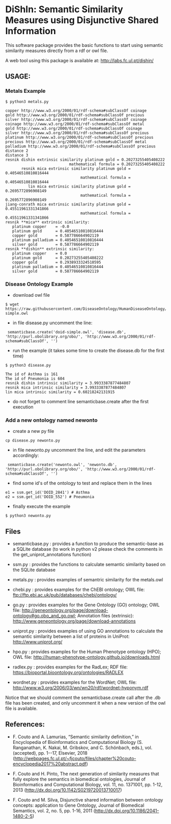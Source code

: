 # DiShIn: Semantic Similarity Measures using Disjunctive Shared Information

This software package provides the basic functions to start using semantic similarity measures directly from a rdf or owl file. 

A web tool using this package is available at: http://labs.fc.ul.pt/dishin/


## USAGE: 

### Metals Example

```
$ python3 metals.py

copper http://www.w3.org/2000/01/rdf-schema#subClassOf coinage
gold http://www.w3.org/2000/01/rdf-schema#subClassOf precious
silver http://www.w3.org/2000/01/rdf-schema#subClassOf coinage
coinage http://www.w3.org/2000/01/rdf-schema#subClassOf metal
gold http://www.w3.org/2000/01/rdf-schema#subClassOf coinage
silver http://www.w3.org/2000/01/rdf-schema#subClassOf precious
platinum http://www.w3.org/2000/01/rdf-schema#subClassOf precious
precious http://www.w3.org/2000/01/rdf-schema#subClassOf metal
palladium http://www.w3.org/2000/01/rdf-schema#subClassOf precious
distance 2
distance 3
resnik dishin extrinsic similarity platinum gold = 0.20273255405408222
                            mathematical formula = 0.20273255405408222
       resnik mica extrinsic similarity platinum gold = 0.40546510810816444
                                 mathematical formula = 0.40546510810816444
          lin mica extrinsic similarity platinum gold = 0.2695772896908149
                                 mathematical formula = 0.2695772896908149
jiang-conrath mica extrinsic similarity platinum gold = 0.45511961331341866
                                 mathematical formula = 0.45511961331341866
resnik **mica** extrinsic similarity:
   platinum copper    = -0.0
   platinum gold      = 0.40546510810816444
   copper gold        = 0.587786664902119
   platinum palladium = 0.40546510810816444
   silver gold        = 0.587786664902119
resnik **dishin** extrinsic similarity:
   platinum copper    = 0.0
   platinum gold      = 0.20273255405408222
   copper gold        = 0.2938933324510595
   platinum palladium = 0.40546510810816444
   silver gold        = 0.587786664902119
```

### Disease Ontology Example


- download owl file

```
$ wget https://raw.githubusercontent.com/DiseaseOntology/HumanDiseaseOntology/master/src/ontology/doid-simple.owl
```

- in file disease.py uncomment the line:
```
 semanticbase.create('doid-simple.owl', 'disease.db', 'http://purl.obolibrary.org/obo/', 'http://www.w3.org/2000/01/rdf-schema#subClassOf', '')
```

- run the example (it takes some time to create the disease.db for the first time)

```
$ python3 disease.py

The id of Asthma is 161
The id of Pneumonia is 604
resnik dishin intrinsic similarity = 3.9933387877484807
resnik mica intrinsic similarity = 3.9933387877484807
lin mica intrinsic similarity = 0.60218242131915
```
- do not forget to comment line semanticbase.create after the first execution


### Add a new ontology named newonto

- create a new py file
```
cp disease.py newonto.py
```
- in file newonto.py uncomment the line, and edit the parameters accordingly:
```
 semanticbase.create('newonto.owl', 'newonto.db', 'http://purl.obolibrary.org/obo/', 'http://www.w3.org/2000/01/rdf-schema#subClassOf', '')
```

- find some id's of the ontology to test and replace them in the lines
```
e1 = ssm.get_id('DOID_2841') # Asthma
e2 = ssm.get_id('DOID_552') # Pneumonia
```
- finally execute the example
```
$ python3 newonto.py
```

## Files

- semanticbase.py : provides a function to produce the semantic-base as a SQLite database (to work in python v2 please check the comments in the get_uniprot_annotations function)

- ssm.py : provides the functions to calculate semantic similarity based on the SQLite database

- metals.py : provides examples of semantric similarity for the metals.owl 

- chebi.py : provides examples for the ChEBI ontology; OWL file:  ftp://ftp.ebi.ac.uk/pub/databases/chebi/ontology/

- go.py : provides examples for the Gene Ontology (GO) ontology; OWL file: http://geneontology.org/page/download-ontology#go.obo_and_go.owl; Annotation files (extrinsic): http://www.geneontology.org/page/download-annotations

- uniprot.py : provides examples of using GO annotations to calculate the semantic similarity between a list of proteins in UniProt: http://www.uniprot.org/

- hpo.py : provides examples for the Human Phenotype ontology (HPO); OWL file: http://human-phenotype-ontology.github.io/downloads.html

- radlex.py : provides examples for the RadLex; RDF file: https://bioportal.bioontology.org/ontologies/RADLEX

- wordnet.py : provides examples for the WordNet; OWL file: http://www.w3.org/2006/03/wn/wn20/rdf/wordnet-hyponym.rdf

Notice that we should comment the semanticbase.create call after the .db file has been created, and only uncomment it when a new version of the owl file is available.


## References: 

- F. Couto and A. Lamurias, “Semantic similarity definition,” in Encyclopedia of Bioinformatics and Computational Biology (S. Ranganathan, K. Nakai, M. Gribskov, and C. Schönbach, eds.), vol. (accepted), pp. 1--17, Elsevier, 2018 (http://webpages.fc.ul.pt/~fjcouto/files/chapter%20couto-encyclopedia2017%20abstract.pdf)

- F. Couto and H. Pinto, The next generation of similarity measures that fully explore the semantics in biomedical ontologies, Journal of Bioinformatics and Computational Biology, vol. 11, no. 1371001, pp. 1-12, 2013 (http://dx.doi.org/10.1142/S0219720013710017)

- F. Couto and M. Silva, Disjunctive shared information between ontology concepts: application to Gene Ontology, Journal of Biomedical Semantics, vol. 2, no. 5, pp. 1-16, 2011 (http://dx.doi.org/10.1186/2041-1480-2-5)

